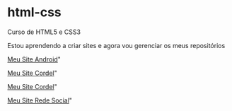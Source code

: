 # html-css
Curso de HTML5 e CSS3

Estou aprendendo a criar sites e agora vou gerenciar os meus repositórios

<a href="https://artjiyr.github.io/site-android/" target="_blank">Meu Site Android</a>"

<a href="https://artjiyr.github.io/-cordel/" target="_blank">Meu Site Cordel</a>"

<a href="https://artjiyr.github.io/-cordel/" target="_blank">Meu Site Cordel</a>"

<a href="https://artjiyr.github.io/projeto-rede-social/" target="_blank">Meu Site Rede Social</a>"